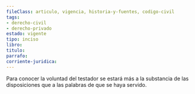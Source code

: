 ```yaml
---
fileClass: articulo, vigencia, historia-y-fuentes, codigo-civil
tags:
- derecho-civil
- derecho-privado
estado: vigente
tipo: inciso
libro:
titulo:
parrafo:
corriente-juridica:
---
```

Para conocer la voluntad del testador se estará más a la substancia de las disposiciones que a las palabras de que se haya servido.